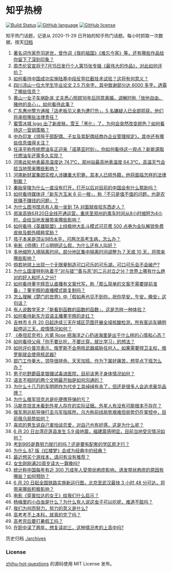 # 知乎热榜
[![Build Status](https://github.com/ToWeLong/zhihu-hot-questions/workflows/CI/badge.svg)](https://github.com/ToWeLong/zhihu-hot-questions/actions)
[![GitHub language](https://img.shields.io/badge/language-golang-orange.svg)](https://golang.org/)
[![GitHub license](https://img.shields.io/github/license/ToWeLong/zhihu-hot-questions)](https://github.com/ToWeLong/zhihu-hot-questions/blob/main/LICENSE)

知乎热门话题，记录从 2020-11-29 日开始的知乎热门话题。每小时抓取一次数据，按天[归档](./archives)

<!-- BEGIN -->

1. [著名词作家乔羽逝世，曾作词《我的祖国》《难忘今宵》等，还有哪些作品给你留下了深刻印象？](https://www.zhihu.com/question/538551636)
1. [周杰伦官宣将于7月15日发行个人第15张专辑《最伟大的作品》，对此如何评价？](https://www.zhihu.com/question/538506922)
1. [如何看待中国成功实施陆基中段反导拦截技术试验？这将有何意义？](https://www.zhihu.com/question/538511702)
1. [四川凉山一位大学生毕业论文 2.5 万余字，其中致谢部分达 6000 多字，透露了哪些信息？](https://www.zhihu.com/question/538168468)
1. [黄山一女子车祸卧床,丈夫悉心照顾16年后同意离婚，调解时称「放他自由，赌他的良心」，如何看待此事？](https://www.zhihu.com/question/538358503)
1. [广东惠州警方通报「店老板见义勇为遭打伤」，5 名嫌疑人已全部抓获，他们将承担哪些法律责任？](https://www.zhihu.com/question/538491826)
1. [蜜雪冰城 logo 出了新皮肤，雪王「黑化」了，为何会突然改变颜色？如何看待这一营销策略？](https://www.zhihu.com/question/538446056)
1. [中办印发《领导干部配偶、子女及其配偶经商办企业管理规定》，其中还有哪些信息值得关注？](https://www.zhihu.com/question/538494235)
1. [任泽平称传统燃油车正迎来「诺基亚时刻」，你如何看待这一观点？新能源取代燃油车还需多久实现？](https://www.zhihu.com/question/538440547)
1. [河南此轮地表最高温度达 74.1℃，郑州站最高地表温度 64.3℃，高温天气会给当地带来哪些影响？](https://www.zhihu.com/question/538480177)
1. [河南新财富集团实控人涉嫌重大犯罪，其本人已转外籍，他将面临怎样的法律制裁？](https://www.zhihu.com/question/538432589)
1. [秦始皇陵为什么一直没有打开，打开以后对目前的中国会有什么帮助吗？](https://www.zhihu.com/question/537151037)
1. [如何看待媒体评「新东方玉米 6 元一根」，称「不只是值不值的问题，也是农民赚不赚钱的问题」？](https://www.zhihu.com/question/538557848)
1. [为什么图书馆总有人我一坐到 TA 对面就收拾东西走人？](https://www.zhihu.com/question/433457309)
1. [郑渝高铁6月20日全线开通运营，重庆至郑州的乘车时间从8小时缩短为4小时，会给当地发展带来哪些影响？](https://www.zhihu.com/question/537805099)
1. [如何看待《英雄联盟》上线极地大乱斗模式可花费 500 点券为全队解锁免费皮肤及额外精粹奖励？](https://www.zhihu.com/question/537980166)
1. [孩子本来是顶尖985水平，可两次高考生病，怎么办？](https://www.zhihu.com/question/538359471)
1. [电影《师傅》打斗明明这么假，为什么还有人叫好？](https://www.zhihu.com/question/41896085)
1. [多地缩短入境隔离时间，部分地区集中隔离时间调整为 7 天或 10 天，将带来哪些影响？](https://www.zhihu.com/question/538548428)
1. [倘若地球上出现一个无限量制造可口可乐的可乐湖，可口可乐会不会破产?](https://www.zhihu.com/question/537531117)
1. [为什么国漫特别执着于“对与错”“善与恶”的二元对立之分？世界上哪有什么绝对的好人和坏人之分?](https://www.zhihu.com/question/537141457)
1. [如何看待董宇辉否认直播有文案代写，称「那么简单的文案不需要提前准备」？董宇辉的直播模式能复制吗？](https://www.zhihu.com/question/538531010)
1. [怎么理解《楚门的世界》中「假如再也见不到你，祝你早安，午安，晚安」这句话？](https://www.zhihu.com/question/34648905)
1. [有人说数学天才「能看到函数的函数的函数」，这是怎样一种体验？](https://www.zhihu.com/question/537225477)
1. [如何看待新东方双语主播董宇辉的走红？](https://www.zhihu.com/question/537946746)
1. [吉林市 6 月 20 日起连续三天在城区范围开展全域核酸检测，所有客运车辆明起停运三天，疫情情况如何？](https://www.zhihu.com/question/538506588)
1. [《泰坦尼克号》片尾 Rose 把海洋之心扔进海里是出于什么样的心情和心态？](https://www.zhihu.com/question/26903210)
1. [如何看待父母「你不要比吃，不要比穿，就比学习」的想法？](https://www.zhihu.com/question/324437913)
1. [如何评价普京表示，俄罗斯不会用核武器威胁任何人，如果需要捍卫主权，俄罗斯就会使用核武器?](https://www.zhihu.com/question/538486785)
1. [部门工作量大，领导很拼命、天天加班，作为下属好痛苦，想早点下班怎么办？](https://www.zhihu.com/question/537298912)
1. [男子吃野蘑菇拿银镯试毒进医院，目前该男子身体情况如何？](https://www.zhihu.com/question/538348381)
1. [语言不相同的两个文明最开始是如何沟通的？](https://www.zhihu.com/question/533826904)
1. [为什么十几万的车明明作为代步工具绰绰有余了，但还是很多人会追求豪华品牌？](https://www.zhihu.com/question/538334982)
1. [为什么俄军坦克总是吃便携导弹的亏？](https://www.zhihu.com/question/534165442)
1. [马斯克坦言未看到外星人存在的实际证据。外星人有没有可能根本不存在？](https://www.zhihu.com/question/538146186)
1. [俄军用巡航导弹打击乌军指挥所，乌方称前线局势艰难但局势仍在掌控中，目前俄乌局势如何？](https://www.zhihu.com/question/538526598)
1. [喜欢的男生说自己害怕谈恋爱，对自己也有好感，这是为什么呢？](https://www.zhihu.com/question/538437824)
1. [6 月 20 日台湾花莲县发生 5.9 级地震，福建震感明显，目前当地受灾情况如何？](https://www.zhihu.com/question/538535265)
1. [考到985是靠努力就行的吗？还是要有配套的学区房才行？](https://www.zhihu.com/question/538511447)
1. [为什么 87 版《红楼梦》会成为经典中的经典？](https://www.zhihu.com/question/528394461)
1. [最近想买个游戏本，请问有没有推荐？](https://www.zhihu.com/question/535776107)
1. [女生刚刚满20周岁读大一算晚吗?](https://www.zhihu.com/question/538512563)
1. [统计称中国每年有近 300 万成年人受带状疱疹影响，诱发带状疱疹的原因有哪些？如何预防？](https://www.zhihu.com/question/538550002)
1. [6 月 20 日起全国铁路实施新运行图，北京至武汉最快 3 小时 48 分可达，将带来哪些积极影响？](https://www.zhihu.com/question/538524716)
1. [电影《穿普拉达的女王》给我们什么启示？](https://www.zhihu.com/question/30654912)
1. [杨梅里的小白虫是什么？为什么有人说这虫子可以吃呢，难道不脏吗？](https://www.zhihu.com/question/31113537)
1. [我们为何而努力，努力的意义是什么?](https://www.zhihu.com/question/538433499)
1. [高考考不上本科，就真的完了吗？](https://www.zhihu.com/question/538548764)
1. [高考完后要打暑假工吗？](https://www.zhihu.com/question/538378329)
1. [在职中读了两年，想复读初三，这种情况考的上高中吗?](https://www.zhihu.com/question/538505605)

<!-- END -->

历史归档 [./archives](./archives)


### License
[zhihu-hot-questions](https://github.com/towelong/zhihu-hot-questions) 的源码使用 MIT License 发布。